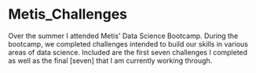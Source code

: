 # Metis_Challenges

Over the summer I attended Metis' Data Science Bootcamp. 
During the bootcamp, we completed challenges intended to build our skills in various areas of data science. 
Included are the first seven challenges I completed as well as the final [seven] that I am currently working through.
